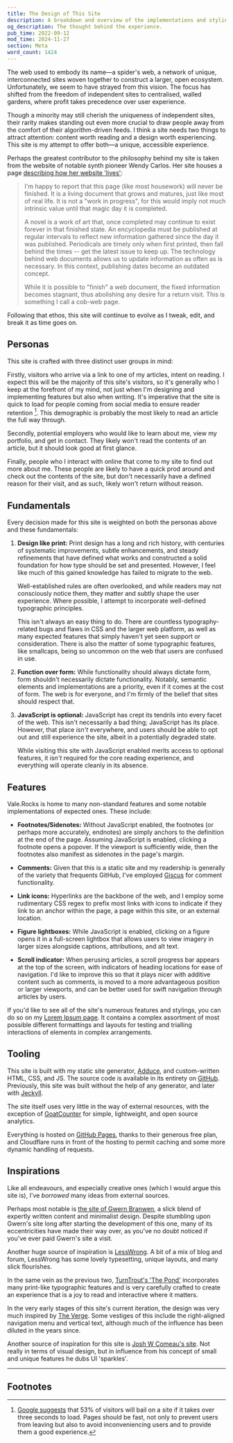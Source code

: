 ```yaml
---
title: The Design of This Site
description: A breakdown and overview of the implementations and styling of Vale.Rocks, as well as its influences and brief touchings on the site's philosophy.
og_description: The thought behind the experience.
pub_time: 2022-09-12
mod_time: 2024-11-27
section: Meta
word_count: 1424
---
```


The web used to embody its name—a spider's web, a network of unique, interconnected sites woven together to construct a larger, open ecosystem. Unfortunately, we seem to have strayed from this vision. The focus has shifted from the freedom of independent sites to centralised, walled gardens, where profit takes precedence over user experience.

Though a minority may still cherish the uniqueness of independent sites, their rarity makes standing out even more crucial to draw people away from the comfort of their algorithm-driven feeds. I think a site needs two things to attract attention: content worth reading and a design worth experiencing. This site is my attempt to offer both—a unique, accessible experience.

Perhaps the greatest contributor to the philosophy behind my site is taken from the website of notable synth pioneer Wendy Carlos. Her site houses a page [describing how her website 'lives'](https://www.wendycarlos.com/live.html):

> I'm happy to report that this page (like most housework) will never be finished. It is a living document that grows and matures, just like most of real life. It is not a "work in progress", for this would imply not much intrinsic value until that magic day it is completed.
>
> A novel is a work of art that, once completed may continue to exist forever in that finished state. An encyclopedia must be published at regular intervals to reflect new information gathered since the day it was published. Periodicals are timely only when first printed, then fall behind the times -- get the latest issue to keep up. The technology behind web documents allows us to update information as often as is necessary. In this context, publishing dates become an outdated concept.
>
> While it is possible to "finish" a web document, the fixed information becomes stagnant, thus abolishing any desire for a return visit. This is something I call a cob-web page.

Following that ethos, this site will continue to evolve as I tweak, edit, and break it as time goes on.

## Personas

This site is crafted with three distinct user groups in mind:

Firstly, visitors who arrive via a link to one of my articles, intent on reading. I expect this will be the majority of this site's visitors, so it's generally who I keep at the forefront of my mind, not just when I'm designing and implementing features but also when writing. It's imperative that the site is quick to load for people coming from social media to ensure reader retention [^1]. This demographic is probably the most likely to read an article the full way through.

Secondly, potential employers who would like to learn about me, view my portfolio, and get in contact. They likely won't read the contents of an article, but it should look good at first glance.

Finally, people who I interact with online that come to my site to find out more about me. These people are likely to have a quick prod around and check out the contents of the site, but don't necessarily have a defined reason for their visit, and as such, likely won't return without reason.

## Fundamentals

Every decision made for this site is weighted on both the personas above and these fundamentals:

1. **Design like print:**
   Print design has a long and rich history, with centuries of systematic improvements, subtle enhancements, and steady refinements that have defined what works and constructed a solid foundation for how type should be set and presented. However, I feel like much of this gained knowledge has failed to migrate to the web.

   Well-established rules are often overlooked, and while readers may not consciously notice them, they matter and subtly shape the user experience. Where possible, I attempt to incorporate well-defined typographic principles.

   This isn't always an easy thing to do. There are countless typography-related bugs and flaws in CSS and the larger web platform, as well as many expected features that simply haven't yet seen support or consideration. There is also the matter of some typographic features, like smallcaps, being so uncommon on the web that users are confused in use.

2. **Function over form:**
   While functionality should always dictate form, form shouldn't necessarily dictate functionality. Notably, semantic elements and implementations are a priority, even if it comes at the cost of form. The web is for everyone, and I'm firmly of the belief that sites should respect that.

3. **JavaScript is optional:**
   JavaScript has crept its tendrils into every facet of the web. This isn't necessarily a bad thing; JavaScript has its place. However, that place _isn't_ everywhere, and users should be able to opt out and still experience the site, albeit in a potentially degraded state.

   While visiting this site with JavaScript enabled merits access to optional features, it _isn't_ required for the core reading experience, and everything will operate cleanly in its absence.

## Features

Vale.Rocks is home to many non-standard features and some notable implementations of expected ones. These include:

- **Footnotes/Sidenotes:**
  Without JavaScript enabled, the footnotes (or perhaps more accurately, endnotes) are simply anchors to the definition at the end of the page. Assuming JavaScript is enabled, clicking a footnote opens a popover. If the viewport is sufficiently wide, then the footnotes also manifest as sidenotes in the page's margin.

- **Comments:**
  Given that this is a static site and my readership is generally of the variety that frequents GitHub, I've employed [Giscus](https://giscus.app) for comment functionality.

- **Link icons:**
  Hyperlinks are the backbone of the web, and I employ some rudimentary CSS regex to prefix most links with icons to indicate if they link to an anchor within the page, a page within this site, or an external location.

- **Figure lightboxes:**
  While JavaScript is enabled, clicking on a figure opens it in a full-screen lightbox that allows users to view imagery in larger sizes alongside captions, attributions, and alt text.

- **Scroll indicator:**
  When perusing articles, a scroll progress bar appears at the top of the screen, with indicators of heading locations for ease of navigation. I'd like to improve this so that it plays nicer with additive content such as comments, is moved to a more advantageous position or larger viewports, and can be better used for swift navigation through articles by users.

If you'd like to see all of the site's numerous features and stylings, you can do so on my [Lorem Ipsum page](/posts/lorem-ipsum). It contains a complex assortment of most possible different formattings and layouts for testing and trialling interactions of elements in complex arrangements.

## Tooling

This site is built with my static site generator, [Adduce](https://adduce.vale.rocks), and custom-written HTML, CSS, and JS. The source code is available in its entirety on [GitHub](https://github.com/DeclanChidlow/vale.rocks). Previously, this site was built without the help of any generator, and later with [Jeckyll](https://jekyllrb.com).

The site itself uses very little in the way of external resources, with the exception of [GoatCounter](https://www.goatcounter.com) for simple, lightweight, and open source analytics.

Everything is hosted on [GitHub Pages](https://pages.github.com), thanks to their generous free plan, and Cloudflare runs in front of the hosting to permit caching and some more dynamic handling of requests.

## Inspirations

Like all endeavours, and especially creative ones (which I would argue this site is), I've _borrowed_ many ideas from external sources.

Perhaps most notable is [the site of Gwern Branwen](https://gwern.net), a slick blend of expertly written content and minimalist design. Despite stumbling upon Gwern's site long after starting the development of this one, many of its eccentricities have made their way over, as you've no doubt noticed if you've ever paid Gwern's site a visit.

Another huge source of inspiration is [LessWrong](https://www.lesswrong.com). A bit of a mix of blog and forum, LessWrong has some lovely typesetting, unique layouts, and many slick flourishes.

In the same vein as the previous two, [TurnTrout's 'The Pond'](https://turntrout.com) incorporates many print-like typographic features and is very carefully crafted to create an experience that is a joy to read and interactive where it matters.

In the very early stages of this site's current iteration, the design was very much inspired by [The Verge](https://www.theverge.com). Some vestiges of this include the right-aligned navigation menu and vertical text, although much of the influence has been diluted in the years since.

Another source of inspiration for this site is [Josh W Comeau's site](https://www.joshwcomeau.com). Not really in terms of visual design, but in influence from his concept of small and unique features he dubs UI 'sparkles'.

---

## Footnotes

[^1]: [Google suggests](https://www.thinkwithgoogle.com/intl/en-emea/marketing-strategies/app-and-mobile/mobile-page-speed-new-industry-benchmarks) that 53% of visitors will bail on a site if it takes over three seconds to load. Pages should be fast, not only to prevent users from leaving but also to avoid inconveniencing users and to provide them a good experience.
